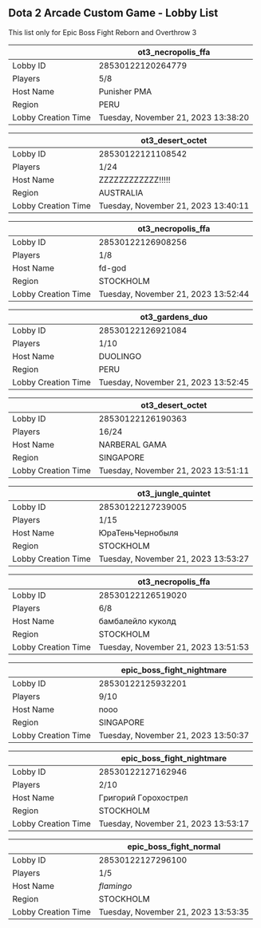 ## Dota 2 Arcade Custom Game - Lobby List

This list only for Epic Boss Fight Reborn and Overthrow 3

|  | ot3_necropolis_ffa |
| ------ | ------ |
| Lobby ID | 28530122120264779 |
| Players | 5/8 |
| Host Name | Punisher PMA |
| Region | PERU |
| Lobby Creation Time | Tuesday, November 21, 2023 13:38:20 |


|  | ot3_desert_octet |
| ------ | ------ |
| Lobby ID | 28530122121108542 |
| Players | 1/24 |
| Host Name | ZZZZZZZZZZZZ!!!!! |
| Region | AUSTRALIA |
| Lobby Creation Time | Tuesday, November 21, 2023 13:40:11 |


|  | ot3_necropolis_ffa |
| ------ | ------ |
| Lobby ID | 28530122126908256 |
| Players | 1/8 |
| Host Name | fd-god |
| Region | STOCKHOLM |
| Lobby Creation Time | Tuesday, November 21, 2023 13:52:44 |


|  | ot3_gardens_duo |
| ------ | ------ |
| Lobby ID | 28530122126921084 |
| Players | 1/10 |
| Host Name | DUOLINGO |
| Region | PERU |
| Lobby Creation Time | Tuesday, November 21, 2023 13:52:45 |


|  | ot3_desert_octet |
| ------ | ------ |
| Lobby ID | 28530122126190363 |
| Players | 16/24 |
| Host Name | NARBERAL GAMA |
| Region | SINGAPORE |
| Lobby Creation Time | Tuesday, November 21, 2023 13:51:11 |


|  | ot3_jungle_quintet |
| ------ | ------ |
| Lobby ID | 28530122127239005 |
| Players | 1/15 |
| Host Name | ЮраТеньЧернобыля |
| Region | STOCKHOLM |
| Lobby Creation Time | Tuesday, November 21, 2023 13:53:27 |


|  | ot3_necropolis_ffa |
| ------ | ------ |
| Lobby ID | 28530122126519020 |
| Players | 6/8 |
| Host Name | бамбалейло куколд |
| Region | STOCKHOLM |
| Lobby Creation Time | Tuesday, November 21, 2023 13:51:53 |


|  | epic_boss_fight_nightmare |
| ------ | ------ |
| Lobby ID | 28530122125932201 |
| Players | 9/10 |
| Host Name | nooo |
| Region | SINGAPORE |
| Lobby Creation Time | Tuesday, November 21, 2023 13:50:37 |


|  | epic_boss_fight_nightmare |
| ------ | ------ |
| Lobby ID | 28530122127162946 |
| Players | 2/10 |
| Host Name | Гpигopий Гopoxocтpeл |
| Region | STOCKHOLM |
| Lobby Creation Time | Tuesday, November 21, 2023 13:53:17 |


|  | epic_boss_fight_normal |
| ------ | ------ |
| Lobby ID | 28530122127296100 |
| Players | 1/5 |
| Host Name | _flamingo_ |
| Region | STOCKHOLM |
| Lobby Creation Time | Tuesday, November 21, 2023 13:53:35 |


